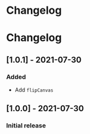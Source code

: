 # Changelog

# Changelog

## [1.0.1] - 2021-07-30

### Added

- Add `flipCanvas`

## [1.0.0] - 2021-07-30

### Initial release